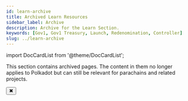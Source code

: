 ```yaml
---
id: learn-archive
title: Archived Learn Resources
sidebar_label: Archive
description: Archive for the Learn Section.
keywords: [Gov1, Gov1 Treasury, Launch, Redenomination, Controller]
slug: ../learn-archive
---
```


import DocCardList from '@theme/DocCardList';

<!-- MessageBox -->
<div id="messageBox" class="floating-message-box">
  <p>
    This section contains archived pages. The content in them no longer applies to Polkadot but can
still be relevant for parachains and related projects.
  </p>
  <button class="close-messagebox" aria-label="Close message">✖</button>
</div>


<DocCardList />
